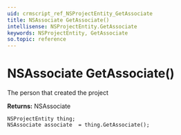 ```yaml
---
uid: crmscript_ref_NSProjectEntity_GetAssociate
title: NSAssociate GetAssociate()
intellisense: NSProjectEntity.GetAssociate
keywords: NSProjectEntity, GetAssociate
so.topic: reference
---
```


# NSAssociate GetAssociate()

The person that created the project

**Returns:** NSAssociate

```crmscript
NSProjectEntity thing;
NSAssociate associate  = thing.GetAssociate();
```

